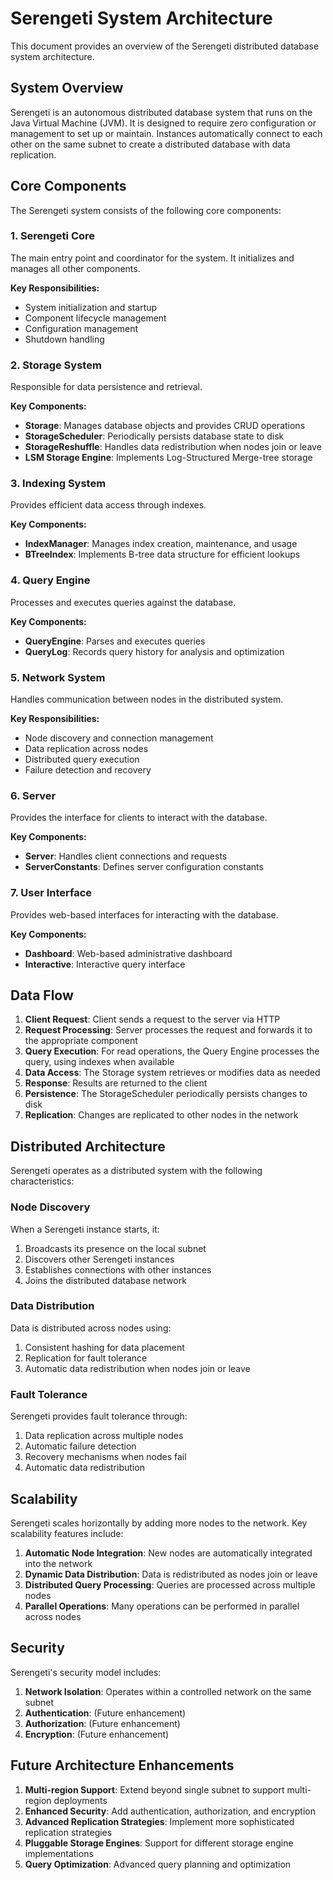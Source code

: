 # Serengeti System Architecture

This document provides an overview of the Serengeti distributed database system architecture.

## System Overview

Serengeti is an autonomous distributed database system that runs on the Java Virtual Machine (JVM). It is designed to require zero configuration or management to set up or maintain. Instances automatically connect to each other on the same subnet to create a distributed database with data replication.

## Core Components

The Serengeti system consists of the following core components:

### 1. Serengeti Core

The main entry point and coordinator for the system. It initializes and manages all other components.

**Key Responsibilities:**
- System initialization and startup
- Component lifecycle management
- Configuration management
- Shutdown handling

### 2. Storage System

Responsible for data persistence and retrieval.

**Key Components:**
- **Storage**: Manages database objects and provides CRUD operations
- **StorageScheduler**: Periodically persists database state to disk
- **StorageReshuffle**: Handles data redistribution when nodes join or leave
- **LSM Storage Engine**: Implements Log-Structured Merge-tree storage

### 3. Indexing System

Provides efficient data access through indexes.

**Key Components:**
- **IndexManager**: Manages index creation, maintenance, and usage
- **BTreeIndex**: Implements B-tree data structure for efficient lookups

### 4. Query Engine

Processes and executes queries against the database.

**Key Components:**
- **QueryEngine**: Parses and executes queries
- **QueryLog**: Records query history for analysis and optimization

### 5. Network System

Handles communication between nodes in the distributed system.

**Key Responsibilities:**
- Node discovery and connection management
- Data replication across nodes
- Distributed query execution
- Failure detection and recovery

### 6. Server

Provides the interface for clients to interact with the database.

**Key Components:**
- **Server**: Handles client connections and requests
- **ServerConstants**: Defines server configuration constants

### 7. User Interface

Provides web-based interfaces for interacting with the database.

**Key Components:**
- **Dashboard**: Web-based administrative dashboard
- **Interactive**: Interactive query interface

## Data Flow

1. **Client Request**: Client sends a request to the server via HTTP
2. **Request Processing**: Server processes the request and forwards it to the appropriate component
3. **Query Execution**: For read operations, the Query Engine processes the query, using indexes when available
4. **Data Access**: The Storage system retrieves or modifies data as needed
5. **Response**: Results are returned to the client
6. **Persistence**: The StorageScheduler periodically persists changes to disk
7. **Replication**: Changes are replicated to other nodes in the network

## Distributed Architecture

Serengeti operates as a distributed system with the following characteristics:

### Node Discovery

When a Serengeti instance starts, it:
1. Broadcasts its presence on the local subnet
2. Discovers other Serengeti instances
3. Establishes connections with other instances
4. Joins the distributed database network

### Data Distribution

Data is distributed across nodes using:
1. Consistent hashing for data placement
2. Replication for fault tolerance
3. Automatic data redistribution when nodes join or leave

### Fault Tolerance

Serengeti provides fault tolerance through:
1. Data replication across multiple nodes
2. Automatic failure detection
3. Recovery mechanisms when nodes fail
4. Automatic data redistribution

## Scalability

Serengeti scales horizontally by adding more nodes to the network. Key scalability features include:

1. **Automatic Node Integration**: New nodes are automatically integrated into the network
2. **Dynamic Data Distribution**: Data is redistributed as nodes join or leave
3. **Distributed Query Processing**: Queries are processed across multiple nodes
4. **Parallel Operations**: Many operations can be performed in parallel across nodes

## Security

Serengeti's security model includes:

1. **Network Isolation**: Operates within a controlled network on the same subnet
2. **Authentication**: (Future enhancement)
3. **Authorization**: (Future enhancement)
4. **Encryption**: (Future enhancement)

## Future Architecture Enhancements

1. **Multi-region Support**: Extend beyond single subnet to support multi-region deployments
2. **Enhanced Security**: Add authentication, authorization, and encryption
3. **Advanced Replication Strategies**: Implement more sophisticated replication strategies
4. **Pluggable Storage Engines**: Support for different storage engine implementations
5. **Query Optimization**: Advanced query planning and optimization